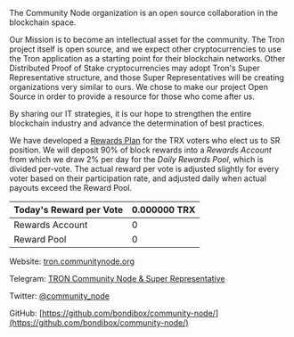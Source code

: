 The Community Node organization is an open source collaboration in the blockchain space. 

Our Mission is to become an intellectual asset for the community. The Tron project itself is open source, and we expect other cryptocurrencies to use the Tron application as a starting point for their blockchain networks. Other Distributed Proof of Stake cryptocurrencies may adopt Tron's Super Representative structure, and those Super Representatives will be creating organizations very similar to ours. We chose to make our project Open Source in order to provide a resource for those who come after us.

By sharing our IT strategies, it is our hope to strengthen the entire blockchain industry and advance the determination of best practices. 

We have developed a [Rewards Plan](https://github.com/bondibox/community-node/blob/master/doc/rewards_plan.md) for the TRX voters who elect us to SR position. We will deposit 90% of block rewards into a *Rewards Account* from which we draw 2% per day for the *Daily Rewards Pool*, which is divided per-vote. The actual reward per vote is adjusted slightly for every voter based on their participation rate, and adjusted daily when actual payouts exceed the Reward Pool.

| Today's Reward per Vote | 0.000000 TRX |
| ----------- | ----------- |
| Rewards Account | 0 |
| Reward Pool | 0 |

Website:
[tron.communitynode.org](http://tron.communitynode.org)

Telegram:
[TRON Community Node & Super Representative](https://t.me/CommunityNode)

Twitter:
[@community_node](https://twitter.com/community_node)

GitHub:
[https://github.com/bondibox/community-node/](https://github.com/bondibox/community-node/)  

